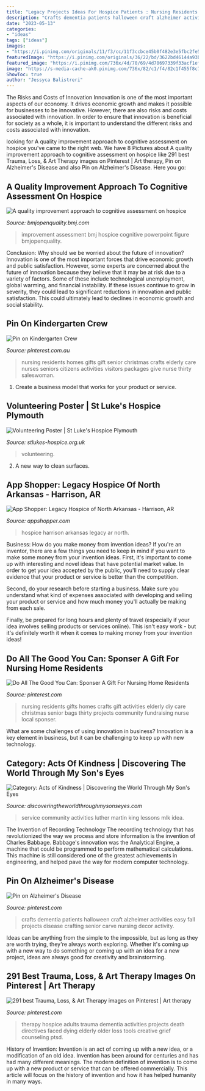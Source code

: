 ```yaml
---
title: "Legacy Projects Ideas For Hospice Patients : Nursing Residents Homes Gifts Gift Senior Christmas Crafts Elderly Care Nurses Seniors Citizens Activities Visitors Packages Give Nurse Thirty Saleswoman"
description: "Crafts dementia patients halloween craft alzheimer activities easy fall projects disease crafting senior carve nursing decor activity"
date: "2023-05-13"
categories:
- "ideas"
tags: ["ideas"]
images:
- "https://i.pinimg.com/originals/11/f3/cc/11f3ccbce45b0f482e3e5fbc2fe55b63.jpg"
featuredImage: "https://i.pinimg.com/originals/36/22/bd/3622bd46144a93b73837784c8e2e832e.jpg"
featured_image: "https://i.pinimg.com/736x/4d/70/69/4d70697339f33acf1ef05f00a09cb68f--art-therapy-directives-hospice.jpg"
image: "https://s-media-cache-ak0.pinimg.com/736x/82/c1/f4/82c1f455f8c74355a47ec3a883993348.jpg"
ShowToc: true
author: "Jessyca Balistreri"
---
```



The Risks and Costs of Innovation
Innovation is one of the most important aspects of our economy. It drives economic growth and makes it possible for businesses to be innovative. However, there are also risks and costs associated with innovation. In order to ensure that innovation is beneficial for society as a whole, it is important to understand the different risks and costs associated with innovation.

	

		
looking for A quality improvement approach to cognitive assessment on hospice you've came to the right web. We have 8 Pictures about A quality improvement approach to cognitive assessment on hospice like 291 best Trauma, Loss, &amp; Art Therapy images on Pinterest | Art therapy, Pin on Alzheimer&#039;s Disease and also Pin on Alzheimer&#039;s Disease. Here you go:
		
    
## A Quality Improvement Approach To Cognitive Assessment On Hospice

<img loading=lazy src="https://bmjopenquality.bmj.com/content/bmjqir/6/2/e000153/F1.large.jpg" onerror="this.onerror=null;this.src='https://tse4.mm.bing.net/th?id=OIP.4c0kUGA0LmNaT-VyHxRHaQHaHR&amp;pid=15.1';" alt="A quality improvement approach to cognitive assessment on hospice">

_Source: bmjopenquality.bmj.com_

>improvement assessment bmj hospice cognitive powerpoint figure bmjopenquality. 

	

Conclusion: Why should we be worried about the future of innovation?
Innovation is one of the most important forces that drive economic growth and public satisfaction. However, some experts are concerned about the future of innovation because they believe that it may be at risk due to a variety of factors. Some of these include technological unemployment, global warming, and financial instability. If these issues continue to grow in severity, they could lead to significant reductions in innovation and public satisfaction. This could ultimately lead to declines in economic growth and social stability.

    
## Pin On Kindergarten Crew

<img loading=lazy src="https://i.pinimg.com/originals/11/f3/cc/11f3ccbce45b0f482e3e5fbc2fe55b63.jpg" onerror="this.onerror=null;this.src='https://tse1.mm.bing.net/th?id=OIP.1xud_Z6DFIon28ftTFtVjQHaD5&amp;pid=15.1';" alt="Pin on Kindergarten Crew">

_Source: pinterest.com.au_

>nursing residents homes gifts gift senior christmas crafts elderly care nurses seniors citizens activities visitors packages give nurse thirty saleswoman. 

	

1. Create a business model that works for your product or service.

    
## Volunteering Poster | St Luke&#039;s Hospice Plymouth

<img loading=lazy src="https://www.stlukes-hospice.org.uk/wp-content/uploads/2017/04/Volunteering-Poster-450x636.jpg" onerror="this.onerror=null;this.src='https://tse2.mm.bing.net/th?id=OIP.9QRgYwCJ9yHf_UK4gGJLcwAAAA&amp;pid=15.1';" alt="Volunteering Poster | St Luke&#039;s Hospice Plymouth">

_Source: stlukes-hospice.org.uk_

>volunteering. 

	

2. A new way to clean surfaces.

    
## App Shopper: Legacy Hospice Of North Arkansas - Harrison, AR

<img loading=lazy src="http://a2.mzstatic.com/us/r30/Purple1/v4/66/7a/1e/667a1e79-2dba-94b2-2cf9-ccfc9081d130/screen1136x1136.jpeg" onerror="this.onerror=null;this.src='https://tse4.mm.bing.net/th?id=OIP.KUNMCyU4T8lJ2NL1zdfqTwHaNJ&amp;pid=15.1';" alt="App Shopper: Legacy Hospice of North Arkansas - Harrison, AR">

_Source: appshopper.com_

>hospice harrison arkansas legacy ar north. 

	

Business: How do you make money from invention ideas?
If you're an inventor, there are a few things you need to keep in mind if you want to make some money from your invention ideas. 
First, it's important to come up with interesting and novel ideas that have potential market value. In order to get your idea accepted by the public, you'll need to supply clear evidence that your product or service is better than the competition.

Second, do your research before starting a business. Make sure you understand what kind of expenses associated with developing and selling your product or service and how much money you'll actually be making from each sale.

Finally, be prepared for long hours and plenty of travel (especially if your idea involves selling products or services online). This isn't easy work - but it's definitely worth it when it comes to making money from your invention ideas!

    
## Do All The Good You Can: Sponser A Gift For Nursing Home Residents

<img loading=lazy src="https://s-media-cache-ak0.pinimg.com/736x/82/c1/f4/82c1f455f8c74355a47ec3a883993348.jpg" onerror="this.onerror=null;this.src='https://tse3.mm.bing.net/th?id=OIP.4tB6O2---2iKLsCayaH7_AHaEK&amp;pid=15.1';" alt="Do All The Good You Can: Sponser A Gift For Nursing Home Residents">

_Source: pinterest.com_

>nursing residents gifts homes crafts gift activities elderly diy care christmas senior bags thirty projects community fundraising nurse local sponser. 

	

What are some challenges of using innovation in business?
Innovation is a key element in business, but it can be challenging to keep up with new technology.

    
## Category: Acts Of Kindness | Discovering The World Through My Son&#039;s Eyes

<img loading=lazy src="http://1.bp.blogspot.com/-zA9Vi2uSYyo/VKrsetDb0DI/AAAAAAAAtvw/cnOgHGppm3Q/s1600/community%2Bservice%2Bkids.jpg" onerror="this.onerror=null;this.src='https://tse4.mm.bing.net/th?id=OIP.Ds94XlViGV-10ZJ9PTlokQHaKj&amp;pid=15.1';" alt="Category: Acts of Kindness | Discovering the World Through My Son&#039;s Eyes">

_Source: discoveringtheworldthroughmysonseyes.com_

>service community activities luther martin king lessons mlk idea. 

	

The Invention of Recording Technology
The recording technology that has revolutionized the way we process and store information is the invention of Charles Babbage. Babbage's innovation was the Analytical Engine, a machine that could be programmed to perform mathematical calculations. This machine is still considered one of the greatest achievements in engineering, and helped pave the way for modern computer technology.

    
## Pin On Alzheimer&#039;s Disease

<img loading=lazy src="https://i.pinimg.com/originals/36/22/bd/3622bd46144a93b73837784c8e2e832e.jpg" onerror="this.onerror=null;this.src='https://tse2.mm.bing.net/th?id=OIP.Zmq9FfmVbhtPiiEZ96r4hQHaFc&amp;pid=15.1';" alt="Pin on Alzheimer&#039;s Disease">

_Source: pinterest.com_

>crafts dementia patients halloween craft alzheimer activities easy fall projects disease crafting senior carve nursing decor activity. 

	

Ideas can be anything from the simple to the impossible, but as long as they are worth trying, they're always worth exploring. Whether it's coming up with a new way to do something or coming up with an idea for a new project, ideas are always good for creativity and brainstorming.

    
## 291 Best Trauma, Loss, &amp; Art Therapy Images On Pinterest | Art Therapy

<img loading=lazy src="https://i.pinimg.com/736x/4d/70/69/4d70697339f33acf1ef05f00a09cb68f--art-therapy-directives-hospice.jpg" onerror="this.onerror=null;this.src='https://tse3.mm.bing.net/th?id=OIP.8qUjRMOat_lWp7Gef3JlsgHaIO&amp;pid=15.1';" alt="291 best Trauma, Loss, &amp; Art Therapy images on Pinterest | Art therapy">

_Source: pinterest.com_

>therapy hospice adults trauma dementia activities projects death directives faced dying elderly older loss tools creative grief counseling ptsd. 

	

History of Invention:
Invention is an act of coming up with a new idea, or a modification of an old idea. Invention has been around for centuries and has had many different meanings. The modern definition of invention is to come up with a new product or service that can be offered commercially. This article will focus on the history of invention and how it has helped humanity in many ways.

